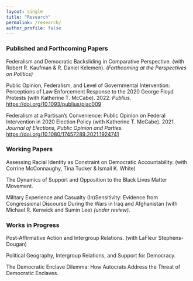 ```yaml
---
layout: single
title: "Research"
permalink: /research/
author_profile: false
---
```


### Published and Forthcoming Papers

Federalism and Democratic Backsliding in Comparative Perspective. (with Robert R. Kaufman & R. Daniel  Kelemen). <i>(Forthcoming at the Perspectives on Politics)</i>

Public Opinion, Federalism, and Level of Governmental Intervention: Perceptions of Law Enforcement Response to the 2020 George Floyd Protests (with Katherine T. McCabe). 2022. <i> Publius. </i> https://doi.org/10.1093/publius/pjac009

Federalism at a Partisan’s Convenience: Public Opinion on Federal Intervention in 2020 Election Policy (with Katherine T. McCabe). 2021. <i> Journal of Elections, Public Opinion and Parties. </i> https://doi.org/10.1080/17457289.2021.1924741

### Working Papers

Assessing Racial Identity as Constraint on Democratic Accountability. (with Corrine McConnaughy, Tina Tucker & Ismail K. White)

The Dynamics of Support and Opposition to the Black Lives Matter Movement.

Military Experience and Casualty (In)Sensitivity: Evidence from Congressional Discourse During the Wars in Iraq and Afghanistan (with Michael R. Kenwick and Sumin Lee) <i>(under review)</i>. 

### Works in Progress 

Post-Affirmative Action and Intergroup Relations. (with LaFleur Stephens-Dougan)

Political Geography, Intergroup Relations, and Support for Democracy.

The Democratic Enclave Dilemma: How Autocrats Address the Threat of Democratic Enclaves.

